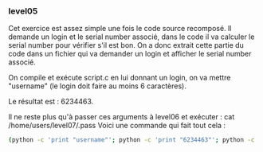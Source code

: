 ### level05

Cet exercice est assez simple une fois le code source recomposé.
Il demande un login et le serial number associé, dans le code il va calculer le serial number pour vérifier s'il est bon.
On a donc extrait cette partie du code dans un fichier qui va demander un login et afficher le serial number associé.

On compile et exécute script.c en lui donnant un login, on va mettre "username" (le login doit faire au moins 6 caractères).

Le résultat est : 6234463.

Il ne reste plus qu'à passer ces arguments à level06 et exécuter : cat /home/users/level07/.pass
Voici une commande qui fait tout cela :

```bash
(python -c 'print "username"'; python -c 'print "6234463"'; python -c 'print "cat /home/users/level07/.pass"'; cat) | ./level06
```
